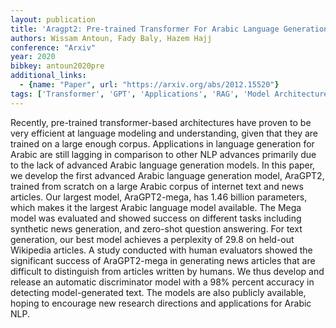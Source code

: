 ```yaml
---
layout: publication
title: 'Aragpt2: Pre-trained Transformer For Arabic Language Generation'
authors: Wissam Antoun, Fady Baly, Hazem Hajj
conference: "Arxiv"
year: 2020
bibkey: antoun2020pre
additional_links:
  - {name: "Paper", url: "https://arxiv.org/abs/2012.15520"}
tags: ['Transformer', 'GPT', 'Applications', 'RAG', 'Model Architecture', 'Language Modeling', 'Pretraining Methods']
---
```

Recently, pre-trained transformer-based architectures have proven to be very
efficient at language modeling and understanding, given that they are trained
on a large enough corpus. Applications in language generation for Arabic are
still lagging in comparison to other NLP advances primarily due to the lack of
advanced Arabic language generation models. In this paper, we develop the first
advanced Arabic language generation model, AraGPT2, trained from scratch on a
large Arabic corpus of internet text and news articles. Our largest model,
AraGPT2-mega, has 1.46 billion parameters, which makes it the largest Arabic
language model available. The Mega model was evaluated and showed success on
different tasks including synthetic news generation, and zero-shot question
answering. For text generation, our best model achieves a perplexity of 29.8 on
held-out Wikipedia articles. A study conducted with human evaluators showed the
significant success of AraGPT2-mega in generating news articles that are
difficult to distinguish from articles written by humans. We thus develop and
release an automatic discriminator model with a 98% percent accuracy in
detecting model-generated text. The models are also publicly available, hoping
to encourage new research directions and applications for Arabic NLP.
